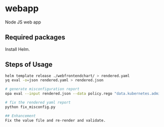 # webapp
Node JS web app

## Required packages

Install Helm.

## Steps of Usage

```bash
helm template release ./webfrontendchart/ > rendered.yaml
yq eval -o=json rendered.yaml > rendered.json

# generate misconfiguration report
opa eval --input rendered.json --data policy.rego "data.kubernetes.admission.deny" -f pretty > misconfig_report.txt

# fix the rendered yaml report
python fix_misconfig.py

## Enhancement
Fix the value file and re-render and validate.
